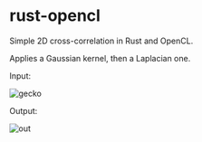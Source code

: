 # rust-opencl

Simple 2D cross-correlation in Rust and OpenCL.

Applies a Gaussian kernel, then a Laplacian one.

Input:

![gecko](https://user-images.githubusercontent.com/70862148/221388564-14c51a35-e014-43f8-8f0d-579a5b658894.jpg)

Output:

![out](https://user-images.githubusercontent.com/70862148/221388570-b1b01613-c3c8-40f2-94fc-3fba18adc2fb.png)
